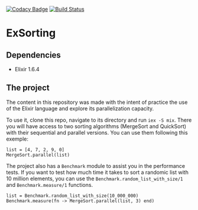 [![Codacy Badge](https://api.codacy.com/project/badge/Grade/fc5fc473d7ce4eafa09211e97d898d66)](https://app.codacy.com/app/pedroperrone/elixir-sorting?utm_source=github.com&utm_medium=referral&utm_content=pedroperrone/elixir-sorting&utm_campaign=badger)
[![Build Status](https://semaphoreci.com/api/v1/pedroperrone/elixir-sorting/branches/master/badge.svg)](https://semaphoreci.com/pedroperrone/elixir-sorting)

# ExSorting

## Dependencies
* Elixir 1.6.4

## The project

The content in this repository was made with the intent of practice the use of the Elixir language and explore its parallelization capacity.

To use it, clone this repo, navigate to its directory and run `iex -S mix`. There you will have access to two sorting algorithms (MergeSort and QuickSort) with their sequential and parallel versions. You can use them following this exemple:
```
list = [4, 7, 2, 9, 0]
MergeSort.parallel(list)
```
The project also has a `Benchmark` module to assist you in the performance tests. If you want to test how much time it takes to sort a randomic list with 10 million elements, you can use the `Benchmark.random_list_with_size/1` and `Benchmark.measure/1` functions.

```
list = Benchmark.random_list_with_size(10_000_000)
Benchmark.measure(fn -> MergeSort.parallel(list, 3) end)
```
